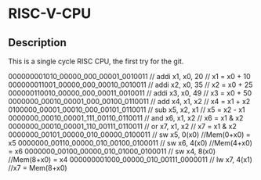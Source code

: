 # RISC-V-CPU 

## Description 

This is a single cycle RISC CPU, the first try for the git.


000000001010_00000_000_00001_0010011 // addi x1, x0, 20 // x1 = x0 + 10
000000011001_00000_000_00010_0010011 // addi x2, x0, 35 // x2 = x0 + 25
000000110010_00000_000_00011_0010011 // addi x3, x0, 49 // x3 = x0 + 50
0000000_00010_00001_000_00100_0110011 // add x4, x1, x2 // x4 = x1 + x2
0100000_00001_00010_000_00101_0110011 // sub x5, x2, x1 // x5 = x2 - x1  
0000000_00010_00001_111_00110_0110011 // and x6, x1, x2 // x6 = x1 & x2
0000000_00010_00001_110_00111_0110011 // or x7, x1, x2 // x7 = x1 & x2
0000000_00101_00000_010_00000_0100011 // sw x5, 0(x0) //Mem(0+x0) = x5
0000000_00110_00000_010_00100_0100011 // sw x6, 4(x0) //Mem(4+x0) = x6
0000000_00100_00000_010_01000_0100011 // sw x4, 8(x0) //Mem(8+x0) = x4
000000001000_00000_010_00111_0000011 // lw x7, 4(x1) //x7 = Mem(8+x0)